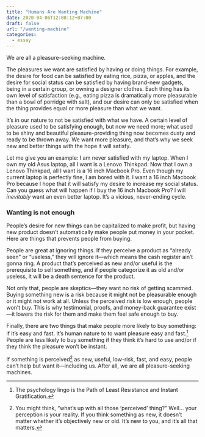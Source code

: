 ```yaml
---
title: "Humans Are Wanting Machine"
date: 2020-04-06T12:08:12+07:00
draft: false
url: "/wanting-machine"
categories:
  - essay
---
```


We are all a pleasure-seeking machine.

The pleasures we want are satisfied by having or doing things. For example, the desire for food can be satisfied by eating rice, pizza, or apples, and the desire for social status can be satisfied by having brand-new gadgets, being in a certain group, or owning a designer clothes. Each thing has its own level of satisfaction (e.g., eating pizza is dramatically more pleasurable than a bowl of porridge with salt), and our desire can only be satisfied when the thing provides equal or more pleasure than what we want.

It’s in our nature to not be satisfied with what we have. A certain level of pleasure used to be satisfying enough, but now we need more; what used to be shiny and beautiful pleasure-providing thing now becomes dusty and ready to be thrown away. We want more pleasure, and that’s why we seek new and better things with the hope it will satisfy.

Let me give you an example: I am never satisfied with my laptop. When I own my old Asus laptop, all I want is a Lenovo Thinkpad. Now that I own a Lenovo Thinkpad, all I want is a 16 inch Macbook Pro. Even though my current laptop is perfectly fine, I am bored with it. I want a 16 inch Macbook Pro because I hope that it will satisfy my desire to increase my social status. Can you guess what will happen if I buy the 16 inch Macbook Pro? I will _inevitably_ want an even better laptop. It’s a vicious, never-ending cycle.

### Wanting is not enough

People’s desire for new things can be capitalized to make profit, but having new product doesn’t automatically make people put money in your pocket. Here are things that prevents people from buying.

People are great at ignoring things. If they perceive a product as “already seen” or “useless,” they will ignore it—which means the cash register ain’t gonna ring. A product that’s perceived as new and/or useful is the prerequisite to sell something, and if people categorize it as old and/or useless, it will be a death sentence for the product.

Not only that, people are skeptics—they want no risk of getting scammed. Buying something new is a risk because it might not be pleasurable enough or it might not work at all. Unless the perceived risk is low enough, people won’t buy. This is why testimonial, proofs, and money-back guarantee exist—it lowers the risk for them and make them feel safe enough to buy.

Finally, there are two things that make people more likely to buy something: if it’s easy and fast. It’s human nature to to want pleasure easy and fast.[^1] People are less likely to buy something if they think it’s hard to use and/or if they think the pleasure won’t be instant.

If something is perceived[^2] as new, useful, low-risk, fast, and easy, people can’t help but want it—including us. After all, we are all pleasure-seeking machines.

[^1]: The psychology lingo is the Path of Least Resistance and Instant Gratification.
[^2]: You might think, “what’s up with all those ‘perceived’ thing?” Well… your perception is your reality. If you think something as new, it doesn’t matter whether it’s objectively new or old. It’s new to you, and it’s all that matters.